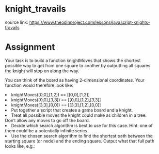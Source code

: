 # knight_travails

source link: https://www.theodinproject.com/lessons/javascript-knights-travails

<h1>Assignment</h1>
<p>
Your task is to build a function knightMoves that shows the shortest possible way to get from one square to another by outputting all squares the knight will stop on along the way.

You can think of the board as having 2-dimensional coordinates. Your function would therefore look like:
</p>
<li>knightMoves([0,0],[1,2]) == [[0,0],[1,2]]</li>
<li>knightMoves([0,0],[3,3]) == [[0,0],[1,2],[3,3]]</li>
<li>knightMoves([3,3],[0,0]) == [[3,3],[1,2],[0,0]]</li>

<li>Put together a script that creates a game board and a knight.</li>
<li>Treat all possible moves the knight could make as children in a tree. Don’t allow any moves to go off the board.</li>
<li>Decide which search algorithm is best to use for this case. Hint: one of them could be a potentially infinite series.</li>
<li>Use the chosen search algorithm to find the shortest path between the starting square (or node) and the ending square. Output what that full path looks like, e.g.:</li>
